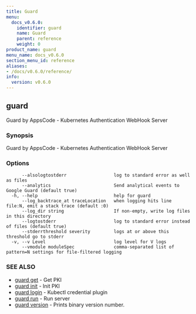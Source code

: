```yaml
---
title: Guard
menu:
  docs_v0.6.0:
    identifier: guard
    name: Guard
    parent: reference
    weight: 0
product_name: guard
menu_name: docs_v0.6.0
section_menu_id: reference
aliases:
- /docs/v0.6.0/reference/
info:
  version: v0.6.0
---
```


## guard

Guard by AppsCode - Kubernetes Authentication WebHook Server

### Synopsis

Guard by AppsCode - Kubernetes Authentication WebHook Server

### Options

```
      --alsologtostderr                  log to standard error as well as files
      --analytics                        Send analytical events to Google Guard (default true)
  -h, --help                             help for guard
      --log_backtrace_at traceLocation   when logging hits line file:N, emit a stack trace (default :0)
      --log_dir string                   If non-empty, write log files in this directory
      --logtostderr                      log to standard error instead of files (default true)
      --stderrthreshold severity         logs at or above this threshold go to stderr
  -v, --v Level                          log level for V logs
      --vmodule moduleSpec               comma-separated list of pattern=N settings for file-filtered logging
```

### SEE ALSO

* [guard get](/docs/v0.6.0/reference/guard_get)	 - Get PKI
* [guard init](/docs/v0.6.0/reference/guard_init)	 - Init PKI
* [guard login](/docs/v0.6.0/reference/guard_login)	 - Kubectl credential plugin
* [guard run](/docs/v0.6.0/reference/guard_run)	 - Run server
* [guard version](/docs/v0.6.0/reference/guard_version)	 - Prints binary version number.

